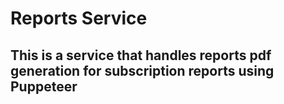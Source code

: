 # Reports Service

## This is a service that handles reports pdf generation for subscription reports using Puppeteer